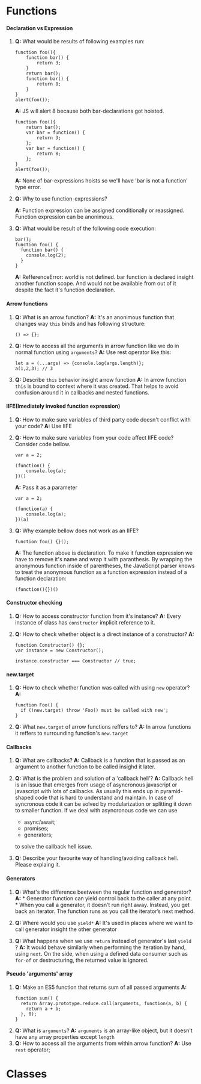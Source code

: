 # Functions

#### Declaration vs Expression
1) **Q:** What would be results of following examples run:
    ```
    function foo(){
        function bar() {
            return 3;
        }
        return bar();
        function bar() {
            return 8;
        }
    }
    alert(foo());
    ```

    **A:** JS will alert 8 because both bar-declarations got hoisted.

    ```
    function foo(){
        return bar();
        var bar = function() {
            return 3;
        };
        var bar = function() {
            return 8;
        };
    }
    alert(foo());
    ```
    **A:** None of bar-expressions hoists so we'll have 'bar is not a function' type error.
2) **Q:** Why to use function-expressions?

    **A:** Function expression can be assigned conditionally or reassigned.
    Function expression can be anonimous.
3) **Q:** What would be result of the following code execution:
    ```
    bar();
    function foo() {
      function bar() {
        console.log(2);
      }
    }
    ```
    **A:** RefferenceError: world is not defined. bar function is declared insight another function scope.
    And would not be available from out of it despite the fact it's function declaration.
#### Arrow functions
  1) **Q:** What is an arrow function?
      **A:** It's an anonimous function that changes way ```this``` binds and has following structure:
      ```
      () => {};
      ```
  2) **Q:** How to access all the arguments in arrow function like we do in normal function using ```arguments```?
      **A:** Use rest operator like this:
      ```
      let a = (...args) => {console.log(args.length)};
      a(1,2,3); // 3
      ```
  3) **Q:** Describe ```this``` behavior insight arrow function
    **A:** In arrow function ```this``` is bound to context where it was created. That helps to avoid confusion around it in callbacks and nested functions.

#### IIFE(Imediately invoked function expression)
1) **Q:** How to make sure variables of third party code doesn't conflict with your code?
  **A:** Use IIFE

2) **Q:** How to make sure variables from your code affect IIFE code? Consider code bellow.
    ```
    var a = 2;

    (function() {
        console.log(a);
    })()
    ```

    **A:** Pass it as a parameter

    ```
    var a = 2;

    (function(a) {
        console.log(a);
    })(a)
    ```
3) **Q:** Why example bellow does not work as an IIFE?
    ```
    function foo() {}();
    ```
    **A:** The function above is declaration. To make it function expression we have to remove it's name and wrap it with paranthesis.
    By wrapping the anonymous function inside of parentheses, the JavaScript parser knows to treat the anonymous function as a function expression instead of a function declaration:
    ```
    (function(){})()
    ```

#### Constructor checking
1) **Q:** How to access constructor function from it's instance?
    **A:** Every instance of class has ```constructor``` implicit reference to it.

2) **Q:** How to check whether object is a direct instance of a constructor?
    **A:**
    ```
    function Constructor() {};
    var instance = new Constructor();

    instance.constructor === Constructor // true;
    ```
#### new.target
1) **Q:** How to check whether function was called with using ```new``` operator?
    **A:**
    ```
    function Foo() {
      if (!new.target) throw 'Foo() must be called with new';
    }
    ```

2) **Q:** What ```new.target``` of arrow functions reffers to?
  **A:** In arrow functions it reffers to surrounding function's ```new.target```
#### Callbacks
1) **Q:** What are callbacks?
    **A:** Callback is a function that is passed as an argument to another function to be called insighd it later.
2) **Q:** What is the problem and solution of a 'callback hell'?
    **A:** Callback hell is an issue that emerges from usage of asyncronous javascript or javascript with lots of callbacks.
    As usually this ends up in pyramid-shaped code that is hard to understand and maintain.
    In case of syncronous code it can be solved by modularization or splitting it down to smaller function.
    If we deal with asyncronous code we can use
    - async/await;
    - promises;
    - generators;

    to solve the callback hell issue.

3) **Q:** Describe your favourite way of handling/avoiding callback hell. Please explaing it.
#### Generators
1) **Q:** What's the difference beetween the regular function and generator?
    **A:** * Generator function can yield control back to the caller at any point.
           * When you call a generator, it doesn’t run right away. Instead, you get back an iterator. The function runs as you call the iterator’s next method.

2) **Q:** Where would you use ```yield*```
**A:** It's used in places where we want to call generator insight the other generator

3) **Q:** What happens when we use ```return``` instead of generator's last ```yield``` ?
**A:** It would behave similarly when performing the iteration by hand, using ```next```. On the side, when using a defined data consumer such as ```for-of``` or destructuring, the returned value is ignored.
#### Pseudo 'arguments' array
 1) **Q:** Make an ES5 function that returns sum of all passed arguments
    **A:**
    ```
    function sum() {
      return Array.prototype.reduce.call(arguments, function(a, b) {
        return a + b;
      }, 0);
    }
    ```
 2) **Q:** What is ```arguments```?
 **A:** ```arguments``` is an array-like object, but it doesn't have any array properties except ```length```
 3) **Q:** How to access all the arguments from within arrow function?
 **A:** Use ```rest``` operator;




# Classes